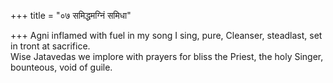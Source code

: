+++
title = "०७ समिद्धमग्निं समिधा"

+++
Agni inflamed with fuel in my song I sing, pure, Cleanser, steadlast, set in tront at sacrifice.  
     Wise Jatavedas we implore with prayers for bliss the Priest, the holy Singer, bounteous, void of guile.